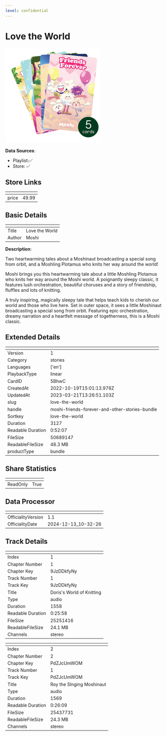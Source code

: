 ```yaml
---
level: confidential
---
```

# Love the World

![card_[5BhwC].png](../../img/cards/card_[5BhwC].png)

**Data Sources**: 

- Playlist:✅
- Store: ✅


## Store Links

| <!-- --> | <!-- --> |
| - | - |
| price | 49.99 |


## Basic Details

| <!-- --> | <!-- --> |
| - | - |
| Title | Love the World |
| Author | Moshi |

**Description**:

Two heartwarming tales about a Moshinaut broadcasting a special song from orbit, and a Moshling Plotamus who knits her way around the world!

Moshi brings you this heartwarming tale about a little Moshling Plotamus who knits her way around the Moshi world. A poignantly sleepy classic, it features lush orchestration, beautiful choruses and a story of friendship, fluffles and lots of knitting.

A truly inspiring, magically sleepy tale that helps teach kids to cherish our world and those who live here. Set in outer space, it sees a little Moshinaut broadcasting a special song from orbit. Featuring epic orchestration, dreamy narration and a heartfelt message of togetherness, this is a Moshi classic. 




## Extended Details

| <!-- --> | <!-- --> |
| - | - |
| Version | 1 |
| Category | stories |
| Languages | ['en'] |
| PlaybackType | linear |
| CardID | 5BhwC |
| CreatedAt | 2022-10-19T15:01:13.976Z |
| UpdatedAt | 2023-03-21T13:26:51.103Z |
| slug | love-the-world |
| handle | moshi-friends-forever-and-other-stories-bundle |
| Sortkey | love-the-world |
| Duration | 3127 |
| Readable Duration | 0:52:07 |
| FileSize | 50689147 |
| ReadableFileSize | 48.3 MB |
| productType | bundle |


## Share Statistics

| <!-- --> | <!-- --> |
| - | - |
| ReadOnly | True |


## Data Processor

| <!-- --> | <!-- --> |
| - | - |
| OfficialityVersion | 1.1
| OfficialityDate | 2024-12-13_10-32-26


## Track Details

| <!-- --> | <!-- --> |
| - | - |
| Index | 1 |
| Chapter Number | 1 |
| Chapter Key | 9JzDDkfyNy |
| Track Number | 1 |
| Track Key | 9JzDDkfyNy |
| Title | Doris's World of Knitting |
| Type | audio |
| Duration | 1558 |
| Readable Duration | 0:25:58 |
| FileSize | 25251416 |
| ReadableFileSize | 24.1 MB |
| Channels | stereo |

| <!-- --> | <!-- --> |
| - | - |
| Index | 2 |
| Chapter Number | 2 |
| Chapter Key | PdZJcUmWOM |
| Track Number | 1 |
| Track Key | PdZJcUmWOM |
| Title | Roy the SInging Moshinaut |
| Type | audio |
| Duration | 1569 |
| Readable Duration | 0:26:09 |
| FileSize | 25437731 |
| ReadableFileSize | 24.3 MB |
| Channels | stereo |

